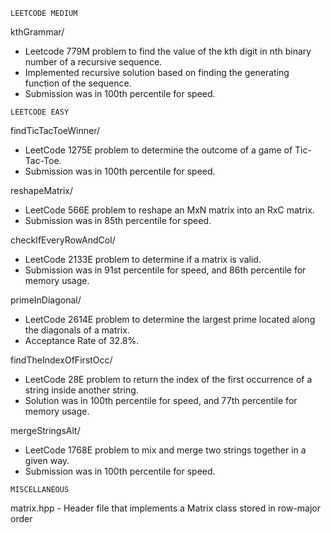 ~~~~~~~~~~~~~~~
LEETCODE MEDIUM
~~~~~~~~~~~~~~~

kthGrammar/ 
- Leetcode 779M problem to find the value of the kth digit in nth binary number of a recursive sequence.
- Implemented recursive solution based on finding the generating function of the sequence.
- Submission was in 100th percentile for speed.

~~~~~~~~~~~~~ 
LEETCODE EASY
~~~~~~~~~~~~~
findTicTacToeWinner/ 
- LeetCode 1275E problem to determine the outcome of a game of Tic-Tac-Toe. 
- Submission was in 100th percentile for speed. 

reshapeMatrix/ 
- LeetCode 566E problem to reshape an MxN matrix into an RxC matrix.
- Submission was in 85th percentile for speed.

checkIfEveryRowAndCol/
- LeetCode 2133E problem to determine if a matrix is valid.
- Submission was in 91st percentile for speed, and 86th percentile for memory usage.

primeInDiagonal/
- LeetCode 2614E problem to determine the largest prime located along the diagonals of a matrix.
- Acceptance Rate of 32.8%.

findTheIndexOfFirstOcc/
- LeetCode 28E problem to return the index of the first occurrence of a string inside another string.
- Solution was in 100th percentile for speed, and 77th percentile for memory usage.

mergeStringsAlt/
- LeetCode 1768E problem to mix and merge two strings together in a given way.
- Submission was in 100th percentile for speed.

~~~~~~~~~~~~~
MISCELLANEOUS
~~~~~~~~~~~~~
matrix.hpp - Header file that implements a Matrix class stored in row-major order